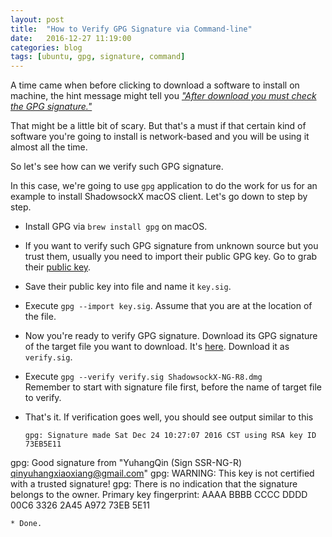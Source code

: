 ```yaml
---
layout: post
title:  "How to Verify GPG Signature via Command-line"
date:   2016-12-27 11:19:00
categories: blog
tags: [ubuntu, gpg, signature, command]
---
```


A time came when before clicking to download a software to install on machine, the hint message might tell you [*"After download you must check the GPG signature."*](https://github.com/shadowsocksr/ShadowsocksX-NG/releases/tag/1.3.8-R8-build5)

That might be a little bit of scary. But that's a must if that certain kind of software you're going to install is network-based and you will be using it almost all the time.

So let's see how can we verify such GPG signature.

In this case, we're going to use `gpg` application to do the work for us for an example to install ShadowsockX macOS client. Let's go down to step by step.

* Install GPG via `brew install gpg` on macOS.
* If you want to verify such GPG signature from unknown source but you trust them, usually you need to import their public GPG key. Go to grab their [public key](https://github.com/qinyuhang/Pubkey).
* Save their public key into file and name it `key.sig`.
* Execute `gpg --import key.sig`. Assume that you are at the location of the file.
* Now you're ready to verify GPG signature. Download its GPG signature of the target file you want to download. It's [here](https://github.com/shadowsocksr/ShadowsocksX-NG/releases/download/1.3.8-R8-build5/ShadowsocksX-NG-R8.dmg.sig). Download it as `verify.sig`.
* Execute `gpg --verify verify.sig ShadowsockX-NG-R8.dmg`  
   Remember to start with signature file first, before the name of target file to verify.
* That's it. If verification goes well, you should see output similar to this
   
   ```
   gpg: Signature made Sat Dec 24 10:27:07 2016 CST using RSA key ID 73EB5E11
gpg: Good signature from "YuhangQin (Sign SSR-NG-R) <qinyuhangxiaoxiang@gmail.com>"
gpg: WARNING: This key is not certified with a trusted signature!
gpg:          There is no indication that the signature belongs to the owner.
Primary key fingerprint: AAAA BBBB CCCC DDDD 00C6  3326 2A45 A972 73EB 5E11
   ```
* Done.